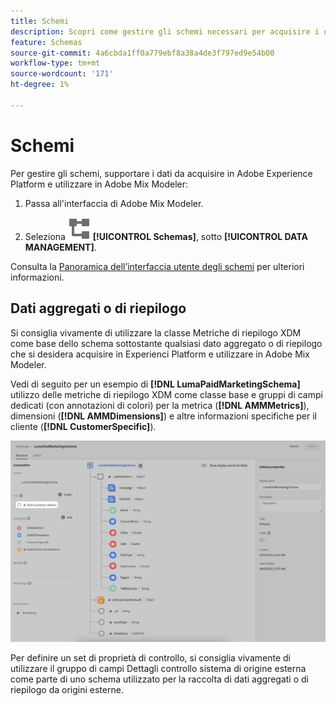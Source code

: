 ```yaml
---
title: Schemi
description: Scopri come gestire gli schemi necessari per acquisire i dati in Adobe Mix Modeler.
feature: Schemas
source-git-commit: 4a6cbda1ff0a779ebf8a38a4de3f797ed9e54b00
workflow-type: tm+mt
source-wordcount: '171'
ht-degree: 1%

---
```



# Schemi

Per gestire gli schemi, supportare i dati da acquisire in Adobe Experience Platform e utilizzare in Adobe Mix Modeler:

1. Passa all&#39;interfaccia di Adobe Mix Modeler.

1. Seleziona ![Schemi](../assets/icons/Schemas.svg) **[!UICONTROL Schemas]**, sotto **[!UICONTROL DATA MANAGEMENT]**.

Consulta la [Panoramica dell’interfaccia utente degli schemi](https://experienceleague.adobe.com/docs/experience-platform/xdm/ui/overview.html?lang=en) per ulteriori informazioni.

## Dati aggregati o di riepilogo

Si consiglia vivamente di utilizzare la classe Metriche di riepilogo XDM come base dello schema sottostante qualsiasi dato aggregato o di riepilogo che si desidera acquisire in Experienci Platform e utilizzare in Adobe Mix Modeler.

Vedi di seguito per un esempio di **[!DNL LumaPaidMarketingSchema]** utilizzo delle metriche di riepilogo XDM come classe base e gruppi di campi dedicati (con annotazioni di colori) per la metrica (**[!DNL AMMMetrics]**), dimensioni (**[!DNL AMMDimensions]**) e altre informazioni specifiche per il cliente (**[!DNL CustomerSpecific]**).

![Schema di riepilogo](../assets/summary-schema.png)

Per definire un set di proprietà di controllo, si consiglia vivamente di utilizzare il gruppo di campi Dettagli controllo sistema di origine esterna come parte di uno schema utilizzato per la raccolta di dati aggregati o di riepilogo da origini esterne.
